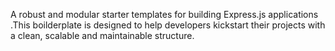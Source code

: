 A robust and modular starter templates for building Express.js applications .This boilderplate is designed to help developers kickstart their projects with a clean, scalable and maintainable structure. 
